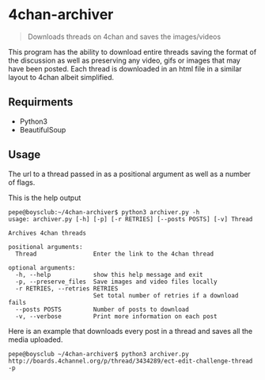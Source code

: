 # 4chan-archiver
> Downloads threads on 4chan and saves the images/videos

This program has the ability to download entire threads saving the format of the discussion as well as preserving any video, gifs or images that may have been posted. Each thread is downloaded in an html file in a similar layout to 4chan albeit simplified.

## Requirments
* Python3
* BeautifulSoup

## Usage
The url to a thread passed in as a positional argument as well as a number of flags.

This is the help output
```
pepe@boysclub:~/4chan-archiver$ python3 archiver.py -h
usage: archiver.py [-h] [-p] [-r RETRIES] [--posts POSTS] [-v] Thread

Archives 4chan threads

positional arguments:
  Thread                Enter the link to the 4chan thread

optional arguments:
  -h, --help            show this help message and exit
  -p, --preserve_files  Save images and video files locally
  -r RETRIES, --retries RETRIES
                        Set total number of retries if a download fails
  --posts POSTS         Number of posts to download
  -v, --verbose         Print more information on each post
```

Here is an example that downloads every post in a thread and saves all the media uploaded.
```
pepe@boysclub ~/4chan-archiver$ python3 archiver.py http://boards.4channel.org/p/thread/3434289/ect-edit-challenge-thread -p
```

